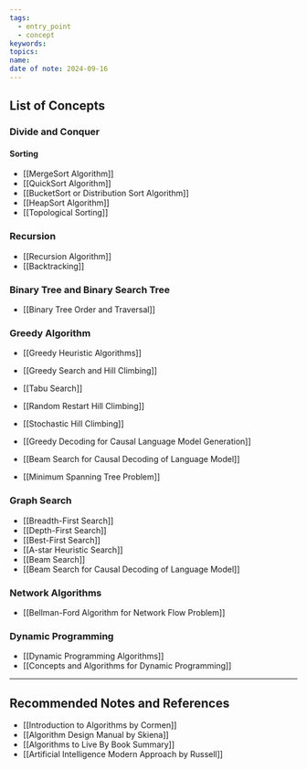 ```yaml
---
tags:
  - entry_point
  - concept
keywords: 
topics: 
name: 
date of note: 2024-09-16
---
```


## List of Concepts


### Divide and Conquer


#### Sorting

- [[MergeSort Algorithm]]
- [[QuickSort Algorithm]]
- [[BucketSort or Distribution Sort Algorithm]]
- [[HeapSort Algorithm]]
- [[Topological Sorting]]



### Recursion

- [[Recursion Algorithm]]
- [[Backtracking]]


### Binary Tree and Binary Search Tree

- [[Binary Tree Order and Traversal]]


### Greedy Algorithm

- [[Greedy Heuristic Algorithms]]
- [[Greedy Search and Hill Climbing]]
- [[Tabu Search]]
- [[Random Restart Hill Climbing]]
- [[Stochastic Hill Climbing]]
- [[Greedy Decoding for Causal Language Model Generation]]
- [[Beam Search for Causal Decoding of Language Model]]

- [[Minimum Spanning Tree Problem]]


### Graph Search

- [[Breadth-First Search]]
- [[Depth-First Search]]
- [[Best-First Search]]
- [[A-star Heuristic Search]]
- [[Beam Search]]
- [[Beam Search for Causal Decoding of Language Model]]

### Network Algorithms

- [[Bellman-Ford Algorithm for Network Flow Problem]]


### Dynamic Programming

- [[Dynamic Programming Algorithms]]
- [[Concepts and Algorithms for Dynamic Programming]]





-----------
##  Recommended Notes and References



- [[Introduction to Algorithms by Cormen]]
- [[Algorithm Design Manual by Skiena]]
- [[Algorithms to Live By Book Summary]]
- [[Artificial Intelligence Modern Approach by Russell]]